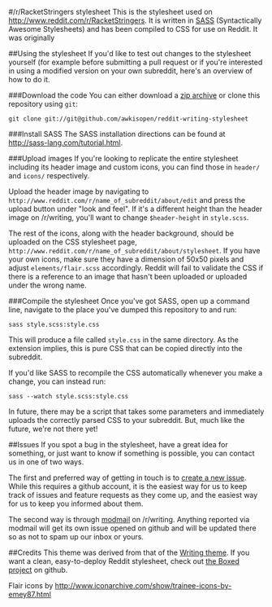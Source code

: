 #/r/RacketStringers stylesheet
This is the stylesheet used on http://www.reddit.com/r/RacketStringers. It is written in [SASS](http://sass-lang.com) (Syntactically Awesome Stylesheets) and has been compiled to CSS for use on Reddit. It was originally 

##Using the stylesheet
If you'd like to test out changes to the stylesheet yourself (for example before submitting a pull request or if you're interested in using a modified version on your own subreddit, here's an overview of how to do it.

###Download the code
You can either download a [zip archive](https://github.com/awkisopen/reddit-writing-stylesheet/archive/master.zip) or clone this repository using `git`:

    git clone git://git@github.com/awkisopen/reddit-writing-stylesheet

###Install SASS
The SASS installation directions can be found at http://sass-lang.com/tutorial.html.

###Upload images
If you're looking to replicate the entire stylesheet including its header image and custom icons, you can find those in `header/` and `icons/` respectively.

Upload the header image by navigating to `http://www.reddit.com/r/name_of_subreddit/about/edit` and press the upload button under "look and feel". If it's a different height than the header image on /r/writing, you'll want to change `$header-height` in `style.scss`.

The rest of the icons, along with the header background, should be uploaded on the CSS stylesheet page, `http://www.reddit.com/r/name_of_subreddit/about/stylesheet`. If you have your own icons, make sure they have a dimension of 50x50 pixels and adjust `elements/flair.scss` accordingly. Reddit will fail to validate the CSS if there is a reference to an image that hasn't been uploaded or uploaded under the wrong name.

###Compile the stylesheet
Once you've got SASS, open up a command line, navigate to the place you've dumped this repository to and run:

    sass style.scss:style.css

This will produce a file called `style.css` in the same directory. As the extension implies, this is pure CSS that can be copied directly into the subreddit.

If you'd like SASS to recompile the CSS automatically whenever you make a change, you can instead run:

    sass --watch style.scss:style.css

In future, there may be a script that takes some parameters and immediately uploads the correctly parsed CSS to your subreddit. But, much like the future, we're not there yet!

##Issues
If you spot a bug in the stylesheet, have a great idea for something, or just want to know if something is possible, you can contact us in one of two ways.

The first and preferred way of getting in touch is to [create a new issue](https://github.com/awkisopen/reddit-writing-stylesheet/issues). While this requires a github account, it is the easiest way for us to keep track of issues and feature requests as they come up, and the easiest way for us to keep you informed about them.

The second way is through [modmail](http://www.reddit.com/message/compose?to=%2Fr%2Fwriting) on /r/writing. Anything reported via modmail will get its own issue opened on github and will be updated there so as not to spam up our inbox or yours.

##Credits
This theme was derived from that of the [Writing theme](http://www.reddit.com/r/writing). If you want a clean, easy-to-deploy Reddit stylesheet, check out [the Boxed project](https://github.com/creesch/Boxed-css-theme-for-reddit) on github.

Flair icons by http://www.iconarchive.com/show/trainee-icons-by-emey87.html

